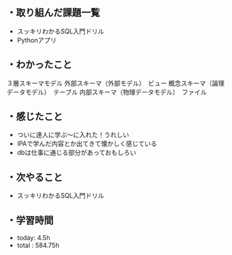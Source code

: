 ## ・取り組んだ課題一覧
- スッキリわかるSQL入門ドリル
- Pythonアプリ


## ・わかったこと
３層スキーマモデル
外部スキーマ（外部モデル）　ビュー
概念スキーマ（論理データモデル）　テーブル
内部スキーマ（物理データモデル）　ファイル

## ・感じたこと
- ついに達人に学ぶ〜に入れた！うれしい
- IPAで学んだ内容とか出てきて懐かしく感じている
- dbは仕事に通じる部分があっておもしろい



## ・次やること
- スッキリわかるSQL入門ドリル

## ・学習時間
- today:  4.5h
- total  : 584.75h


